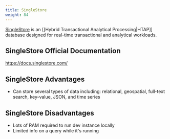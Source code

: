 ```yaml
---
title: SingleStore
weight: 84
---
```


[SingleStore](https://www.singlestore.com/) is an [[Hybrid Transactional Analytical Processing|HTAP]] database designed for real-time transactional and analytical workloads.

## SingleStore Official Documentation

https://docs.singlestore.com/

## SingleStore Advantages

- Can store several types of data including: relational, geospatial, full-text search, key-value, JSON, and time series

## SingleStore Disadvantages

- Lots of RAM required to run dev instance locally
- Limited info on a query while it's running

